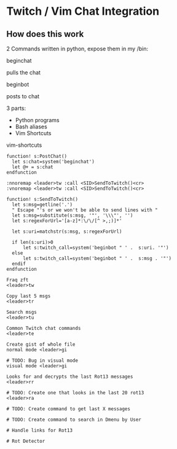 # Twitch / Vim Chat Integration

## How does this work

2 Commands written in python, expose them in my /bin:

beginchat

pulls the chat

beginbot

posts to chat

3 parts:

- Python programs
- Bash aliases
- Vim Shortcuts

vim-shortcuts

```vimrc
function! s:PostChat()
  let s:chat=system('beginchat')
  let @+ = s:chat
endfunction

:nnoremap <leader>tw :call <SID>SendToTwitch()<cr>
:vnoremap <leader>tw :call <SID>SendToTwitch()<cr>

function! s:SendToTwitch()
  let s:msg=getline('.')
  " Escape "'s or we won't be able to send lines with "
  let s:msg=substitute(s:msg, '"', '\\\"', '')
  let s:regexForUrl='[a-z]*:\/\/[^ >,;)]*'

  let s:uri=matchstr(s:msg, s:regexForUrl)

  if len(s:uri)>0
      let s:twitch_call=system('beginbot " ' .  s:uri. '"')
  else
      let s:twitch_call=system('beginbot " ' .  s:msg . '"')
  endif
endfunction
```

```vimrc
Fraq zft
<leader>tw

Copy last 5 msgs
<leader>tr

Search msgs
<leader>tu

Common Twitch chat commands
<leader>te

Create gist of whole file
normal mode <leader>gi

# TODO: Bug in visual mode
visual mode <leader>gi

Looks for and decrypts the last Rot13 messages
<leader>rr

# TODO: Create one that looks in the last 20 rot13
<leader>ra

# TODO: Create command to get last X messages

# TODO: Create command to search in Dmenu by User

# Handle links for Rot13

# Rot Detector
```
